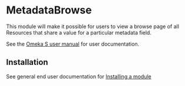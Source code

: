 # MetadataBrowse

This module will make it possible for users to view a browse page of all Resources that share a value for a particular metadata field.

See the [Omeka S user manual](http://omeka.org/s/docs/user-manual/modules/metadatabrowse/) for user documentation.

## Installation

See general end user documentation for [Installing a module](http://omeka.org/s/docs/user-manual/install/)

